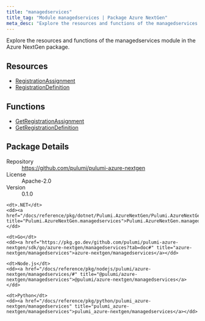 ```yaml
---
title: "managedservices"
title_tag: "Module managedservices | Package Azure NextGen"
meta_desc: "Explore the resources and functions of the managedservices module in the Azure NextGen package."
---
```


<!-- WARNING: this file was generated by Pulumi Docs Generator. -->
<!-- Do not edit by hand unless you're certain you know what you are doing! -->

Explore the resources and functions of the managedservices module in the Azure NextGen package.

<h2 id="resources">Resources</h2>
<ul class="api">
    <li><a href="registrationassignment" title="RegistrationAssignment"><span class="symbol resource"></span>RegistrationAssignment</a></li>
    <li><a href="registrationdefinition" title="RegistrationDefinition"><span class="symbol resource"></span>RegistrationDefinition</a></li>
</ul>

<h2 id="functions">Functions</h2>
<ul class="api">
    <li><a href="getregistrationassignment" title="GetRegistrationAssignment"><span class="symbol function"></span>GetRegistrationAssignment</a></li>
    <li><a href="getregistrationdefinition" title="GetRegistrationDefinition"><span class="symbol function"></span>GetRegistrationDefinition</a></li>
</ul>

<h2 id="package-details">Package Details</h2>
<dl class="package-details">
	<dt>Repository</dt>
	<dd><a href="https://github.com/pulumi/pulumi-azure-nextgen">https://github.com/pulumi/pulumi-azure-nextgen</a></dd>
	<dt>License</dt>
	<dd>Apache-2.0</dd>
	<dt>Version</dt>
	<dd>0.1.0</dd>
</dl>



<dl class="tabular">

    <dt>.NET</dt>
    <dd><a href="/docs/reference/pkg/dotnet/Pulumi.AzureNextGen/Pulumi.AzureNextGen.managedservices.html" title="Pulumi.AzureNextGen.managedservices">Pulumi.AzureNextGen.managedservices</a></dd>

    <dt>Go</dt>
    <dd><a href="https://pkg.go.dev/github.com/pulumi/pulumi-azure-nextgen/sdk/go/azure-nextgen/managedservices?tab=doc#" title="azure-nextgen/managedservices">azure-nextgen/managedservices</a></dd>

    <dt>Node.js</dt>
    <dd><a href="/docs/reference/pkg/nodejs/pulumi/azure-nextgen/managedservices/#" title="@pulumi/azure-nextgen/managedservices">@pulumi/azure-nextgen/managedservices</a></dd>

    <dt>Python</dt>
    <dd><a href="/docs/reference/pkg/python/pulumi_azure-nextgen/managedservices" title="pulumi_azure-nextgen/managedservices">pulumi_azure-nextgen/managedservices</a></dd>

</dl>

